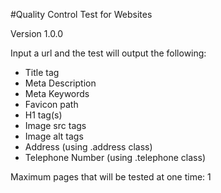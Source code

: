 #Quality Control Test for Websites

Version 1.0.0

Input a url and the test will output the following:

 - Title tag
 - Meta Description
 - Meta Keywords
 - Favicon path
 - H1 tag(s)
 - Image src tags 
 - Image alt tags
 - Address (using .address class)
 - Telephone Number (using .telephone class)

 
Maximum pages that will be tested at one time: 1
